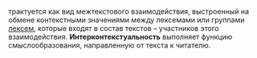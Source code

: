 трактуется как вид межтекстового взаимодействия, выстроенный на обмене контекстными значениями между лексемами или группами [лексем](🎭Разное/Лексема.md), которые входят в состав текстов – участников этого взаимодействия. **Интерконтекстуальность** выполняет функцию смыслообразования, направленную от текста к читателю.